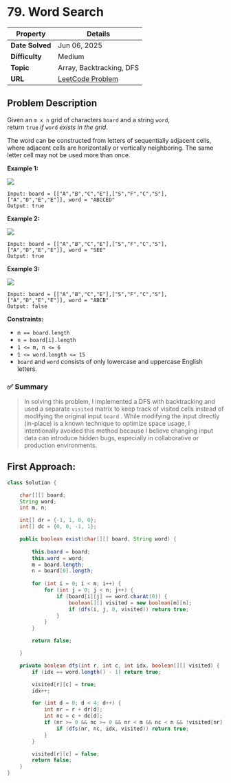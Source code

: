 # 79. Word Search

| Property | Details |
|----------|--------|
| **Date Solved** | Jun 06, 2025 |
| **Difficulty** | Medium |
| **Topic** | Array, Backtracking, DFS |
| **URL** | [LeetCode Problem](https://leetcode.com/problems/word-search/description/) |

## Problem Description 
Given an `m x n` grid of characters `board` and a string `word`, return `true` *if* `word` *exists in the grid*.

The word can be constructed from letters of sequentially adjacent cells, where adjacent cells are horizontally or vertically neighboring. The same letter cell may not be used more than once.

**Example 1:**

![](https://assets.leetcode.com/uploads/2020/11/04/word2.jpg)

```
Input: board = [["A","B","C","E"],["S","F","C","S"],["A","D","E","E"]], word = "ABCCED"
Output: true

```

**Example 2:**

![](https://assets.leetcode.com/uploads/2020/11/04/word-1.jpg)

```
Input: board = [["A","B","C","E"],["S","F","C","S"],["A","D","E","E"]], word = "SEE"
Output: true

```

**Example 3:**

![](https://assets.leetcode.com/uploads/2020/10/15/word3.jpg)

```
Input: board = [["A","B","C","E"],["S","F","C","S"],["A","D","E","E"]], word = "ABCB"
Output: false

```

**Constraints:**

- `m == board.length`
- `n = board[i].length`
- `1 <= m, n <= 6`
- `1 <= word.length <= 15`
- `board` and `word` consists of only lowercase and uppercase English letters.

### ✅ Summary

> In solving this problem, I implemented a DFS with backtracking and used a separate `visited` matrix to keep track of visited cells instead of modifying the original input `board` . While modifying the input directly (in-place) is a known technique to optimize space usage, I intentionally avoided this method because I believe changing input data can introduce hidden bugs, especially in collaborative or production environments.
> 

## First Approach:

```java
class Solution {

    char[][] board;
    String word;
    int m, n;

    int[] dr = {-1, 1, 0, 0};
    int[] dc = {0, 0, -1, 1};

    public boolean exist(char[][] board, String word) {
        
        this.board = board;
        this.word = word;
        m = board.length;
        n = board[0].length;
        
        for (int i = 0; i < m; i++) {
            for (int j = 0; j < n; j++) {
                if (board[i][j] == word.charAt(0)) {
                    boolean[][] visited = new boolean[m][n];
                    if (dfs(i, j, 0, visited)) return true;
                }
            }
        }

        return false;

    }

    private boolean dfs(int r, int c, int idx, boolean[][] visited) {
        if (idx == word.length() - 1) return true;

        visited[r][c] = true;
        idx++;

        for (int d = 0; d < 4; d++) {
            int nr = r + dr[d];
            int nc = c + dc[d];
            if (nr >= 0 && nc >= 0 && nr < m && nc < n && !visited[nr][nc] && board[nr][nc] == word.charAt(idx)){
                if (dfs(nr, nc, idx, visited)) return true;
            }
        }

        visited[r][c] = false;
        return false;
    }
}
```
